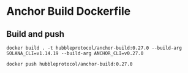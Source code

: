 # Anchor Build Dockerfile

## Build and push

```shell
docker build . -t hubbleprotocol/anchor-build:0.27.0 --build-arg SOLANA_CLI=v1.14.19 --build-arg ANCHOR_CLI=v0.27.0

docker push hubbleprotocol/anchor-build:0.27.0
```

